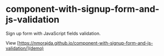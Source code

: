 # component-with-signup-form-and-js-validation
Sign up form with JavaScript fields validation.

View [https://nmorajda.github.io/component-with-signup-form-and-js-validation/](demo)
